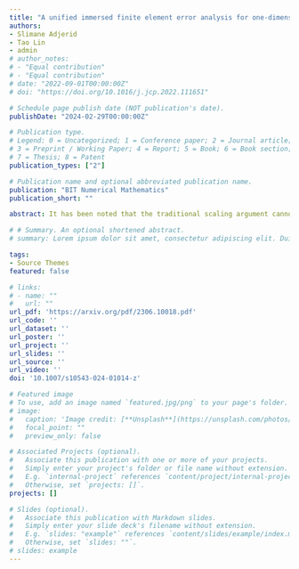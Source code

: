 ```yaml
---
title: "A unified immersed finite element error analysis for one-dimensional interface problems"
authors:
- Slimane Adjerid
- Tao Lin
- admin
# author_notes:
# - "Equal contribution"
# - "Equal contribution"
# date: "2022-09-01T00:00:00Z"
# doi: "https://doi.org/10.1016/j.jcp.2022.111651"

# Schedule page publish date (NOT publication's date).
publishDate: "2024-02-29T00:00:00Z"

# Publication type.
# Legend: 0 = Uncategorized; 1 = Conference paper; 2 = Journal article;
# 3 = Preprint / Working Paper; 4 = Report; 5 = Book; 6 = Book section;
# 7 = Thesis; 8 = Patent
publication_types: ["2"]

# Publication name and optional abbreviated publication name.
publication: "BIT Numerical Mathematics"
publication_short: ""

abstract: It has been noted that the traditional scaling argument cannot be directly applied to the error analysis of immersed finite elements (IFE) because, in general, the spaces on the reference element associated with the IFE spaces on different interface elements via the standard affine mapping are not the same. By analyzing a mapping from the involved Sobolev space to the IFE space, this article is able to extend the scaling argument framework to the error estimation for the approximation capability of a class of IFE spaces in one spatial dimension. As demonstrations of the versatility of this unified error analysis framework, the manuscript applies the proposed scaling argument to obtain optimal IFE error estimates for a typical first-order linear hyperbolic interface problem, a second-order elliptic interface problem, and the fourth-order Euler-Bernoulli beam interface problem, respectively. 

# # Summary. An optional shortened abstract.
# summary: Lorem ipsum dolor sit amet, consectetur adipiscing elit. Duis posuere tellus ac convallis placerat. Proin tincidunt magna sed ex sollicitudin condimentum.

tags:
- Source Themes
featured: false

# links:
# - name: ""
#   url: ""
url_pdf: 'https://arxiv.org/pdf/2306.10018.pdf'
url_code: ''
url_dataset: ''
url_poster: ''
url_project: ''
url_slides: ''
url_source: ''
url_video: ''
doi: '10.1007/s10543-024-01014-z'

# Featured image
# To use, add an image named `featured.jpg/png` to your page's folder. 
# image:
#   caption: 'Image credit: [**Unsplash**](https://unsplash.com/photos/jdD8gXaTZsc)'
#   focal_point: ""
#   preview_only: false

# Associated Projects (optional).
#   Associate this publication with one or more of your projects.
#   Simply enter your project's folder or file name without extension.
#   E.g. `internal-project` references `content/project/internal-project/index.md`.
#   Otherwise, set `projects: []`.
projects: []

# Slides (optional).
#   Associate this publication with Markdown slides.
#   Simply enter your slide deck's filename without extension.
#   E.g. `slides: "example"` references `content/slides/example/index.md`.
#   Otherwise, set `slides: ""`.
# slides: example
---
```

<!-- 
{{% callout note %}}
Click the *Cite* button above to demo the feature to enable visitors to import publication metadata into their reference management software.
{{% /callout %}}

{{% callout note %}}
Create your slides in Markdown - click the *Slides* button to check out the example.
{{% /callout %}}

Supplementary notes can be added here, including [code, math, and images](https://wowchemy.com/docs/writing-markdown-latex/). -->
